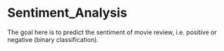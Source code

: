 # Sentiment_Analysis

The goal here is to predict the sentiment of movie review, i.e. positive or negative (binary classification).
